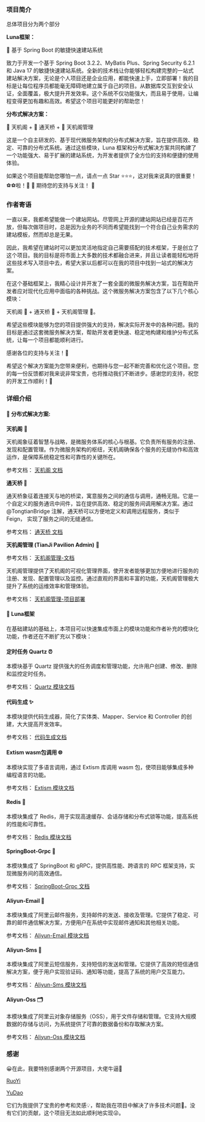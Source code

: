 ### 项目简介

总体项目分为两个部分

**Luna框架：**

🚀 基于 Spring Boot 的敏捷快速建站系统

致力于开发一个基于 Spring Boot 3.2.2、MyBatis Plus、Spring Security 6.2.1 和 Java 17 的敏捷快速建站系统。全新的技术栈让你能够轻松构建完整的一站式建站解决方案，无论是个人项目还是企业应用，都能快速上手，立即部署！我的目标是让每位程序员都能毫无障碍地建立属于自己的项目。从数据库交互到安全认证，全面覆盖，极大提升开发效率。这个系统不仅功能强大，而且易于使用，让编程变得更加有趣和高效。希望这个项目可能更好的帮助您！

**分布式解决方案：**

📡 天机阁 + 🌉 通天桥 + 🔧 天机阁管理

这是一个自主研发的、基于现代微服务架构的分布式解决方案，旨在提供高效、稳定、可靠的分布式系统。通过这些模块，Luna 框架和分布式解决方案共同构建了一个功能强大、易于扩展的建站系统，为开发者提供了全方位的支持和便捷的使用体验。

如果这个项目能帮助您哪怕一点，请点一点 Star ⭐️⭐️⭐️，这对我来说真的很重要！⚽️⚽️啦！🥺 🌟  期待您的支持与关注！ 🙌

### 作者寄语

一直以来，我都希望能做一个建站网站。尽管网上开源的建站网站已经是百花齐放，但每次做项目时，总是因为业务的不同而希望能找到一个符合自己业务需求的建站模板，然而却总是无果。

因此，我希望在建站时可以更加灵活地指定自己需要搭配的技术框架，于是创立了这个项目。我的目标是将市面上大多数的技术都融合进来，并且让读者能轻松地将这些技术写入项目中去，希望大家以后都可以在我的项目中找到一站式的解决方案。

在这个基础框架上，我精心设计并开发了一套全面的微服务解决方案，旨在帮助开发者应对现代化应用中面临的各种挑战。这个微服务解决方案包含了以下几个核心模块：

天机阁 🏯 + 通天桥 🌉 + 天机阁管理 🔧。

希望这些模块能够为您的项目提供强大的支持，解决实际开发中的各种问题。我的目标是通过这套微服务解决方案，帮助开发者更快速、稳定地构建和维护分布式系统，让每一个项目都能顺利进行。

感谢各位的支持与关注！🙌

希望这个解决方案能为您带来便利，也期待与您一起不断完善和优化这个项目。您的每一份反馈都对我来说非常宝贵，也将推动我们不断进步。感谢您的支持，祝您的开发工作顺利！🌟

### 详细介绍

#### 🚀 分布式解决方案:

**天机阁** 🏯

天机阁象征着智慧与战略，是微服务体系的核心与根基。它负责所有服务的注册、发现和配置管理。作为微服务架构的枢纽，天机阁确保各个服务的无缝协作和高效运作，是保障系统稳定性和可靠性的关键所在。

参考文档： [天机阁 文档](luna-infrastructure/luna-infra-tian-ji-pavilion/ReadMe.md)

**通天桥  🌉**

通天桥象征着连接天与地的桥梁，寓意服务之间的通信与调用，通畅无阻。它是一个自定义的服务通讯中间件，旨在提供高效、稳定的服务间调用解决方案。通过 @TongtianBridge 注解，通天桥可以方便地定义和调用远程服务，类似于 Feign， 实现了服务之间的无缝通信。

参考文档： [通天桥 文档](luna-infrastructure/luna-infra-tong-tian-bridge/ReadMe.md)

**天机阁管理 (TianJi Pavilion Admin)** 🔧

参考文档： [天机阁管理-文档](luna-script/tian-ji-pavilion-admin/ReadMe.md)

天机阁管理提供了天机阁的可视化管理界面，使开发者能够更加方便地进行服务的注册、发现、配置管理以及监控。通过直观的界面和丰富的功能，天机阁管理极大提升了系统的运维效率和管理体验。

参考文档： [天机阁管理-项目部署](luna-script/tian-ji-pavilion-admin/ReadMe.md)

#### 🚀 Luna框架

在基础建站的基础上，本项目可以快速集成市面上的模块功能和作者补充的模块化功能，作者还在不断扩充以下模块：

#### 定时任务 Quartz  ⏰

本模块基于 Quartz 提供强大的任务调度和管理功能，允许用户创建、修改、删除和监控定时任务。

参考文档： [Quartz 模块文档](luna-framework/luna-quartz/ReadMe.md)

#### 代码生成  ✨

本模块提供代码生成器，简化了实体类、Mapper、Service 和 Controller 的创建，大大提高开发效率。

参考文档： [代码生成文档](luna-framework/luna-code-generator/ReadMe.md)

#### Extism wasm包调用  🌐

本模块实现了多语言调用，通过 Extism 库调用 wasm 包，使项目能够集成多种编程语言的功能。

参考文档： [Extism 模块文档](luna-framework/luna-extism/ReadMe.md)

#### Redis  🚀

本模块集成了 Redis，用于实现高速缓存、会话存储和分布式锁等功能，提高系统的性能和可靠性。

参考文档： [Redis 模块文档](luna-framework/luna-redis/ReadMe.md)

#### SpringBoot-Grpc  💬

本模块集成了 SpringBoot 和 gRPC，提供高性能、跨语言的 RPC 框架支持，实现微服务间的高效通信。

参考文档： [SpringBoot-Grpc 文档](luna-framework/luna-grpc/ReadMe.md)

#### Aliyun-Email 📧

本模块集成了阿里云邮件服务，支持邮件的发送、接收及管理。它提供了稳定、可靠的邮件通信解决方案，方便用户在系统中实现邮件通知和其他相关功能。

参考文档： [Aliyun-Email 模块文档](luna-framework/luna-aliyun-email/ReadMe.md)

#### Aliyun-Sms 📲
本模块集成了阿里云短信服务，支持短信的发送和管理。它提供了高效的短信通信解决方案，便于用户实现验证码、通知等功能，提高了系统的用户交互能力。

参考文档： [Aliyun-Sms 模块文档](luna-framework/luna-aliyun-email/ReadMe.md)

#### Aliyun-Oss 🗂️
本模块集成了阿里云对象存储服务（OSS），用于文件存储和管理。它支持大规模数据的存储与访问，为系统提供了可靠的数据备份和存取解决方案。

参考文档： [Aliyun-Oss 模块文档](luna-framework/luna-aliyun-oss/ReadMe.md)


### 感谢

😀在此，我要特别感谢两个开源项目，大佬牛逼🎈

[RuoYi](https://gitee.com/y_project/RuoYi-Vue)

[YuDao](https://github.com/YunaiV/yudao-cloud)

它们为我提供了宝贵的参考和灵感💡，帮助我在项目中解决了许多技术问题🙌。没有它们的贡献，这个项目无法如此顺利地实现😜。

